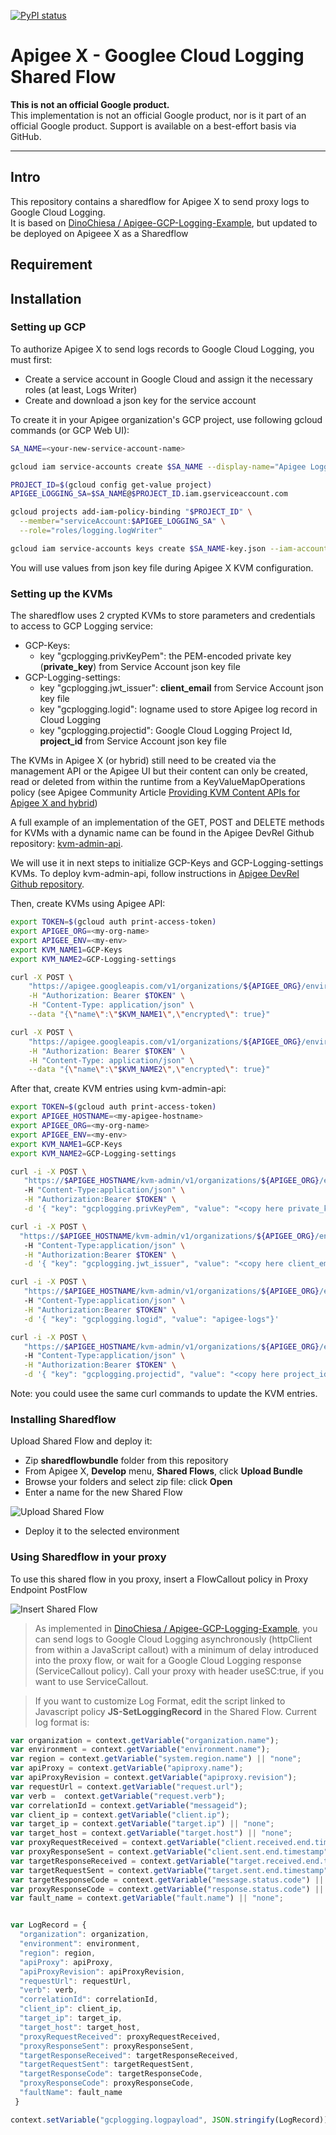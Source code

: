
[![PyPI status](https://img.shields.io/pypi/status/ansicolortags.svg)](https://pypi.python.org/pypi/ansicolortags/) 

# Apigee X - Googlee Cloud Logging Shared Flow

**This is not an official Google product.**<BR>This implementation is not an official Google product, nor is it part of an official Google product. Support is available on a best-effort basis via GitHub.

***

## Intro

This repository contains a sharedflow for Apigee X to send proxy logs to Google Cloud Logging.<br>
It is based on [DinoChiesa / Apigee-GCP-Logging-Example](https://github.com/DinoChiesa/Apigee-GCP-Logging-Example), but updated to  be deployed on Apigeee X as a Sharedflow

## Requirement

## Installation

### Setting up GCP

To authorize Apigee X to send logs records to Google Cloud Logging, you must first: 
- Create a service account in Google Cloud and assign it the necessary roles (at least, Logs Writer)
- Create and download a json key for the service account

To create it in your Apigee organization's GCP project, use following gcloud commands (or GCP Web UI):

```sh
SA_NAME=<your-new-service-account-name>

gcloud iam service-accounts create $SA_NAME --display-name="Apigee Logging"

PROJECT_ID=$(gcloud config get-value project)
APIGEE_LOGGING_SA=$SA_NAME@$PROJECT_ID.iam.gserviceaccount.com

gcloud projects add-iam-policy-binding "$PROJECT_ID" \
  --member="serviceAccount:$APIGEE_LOGGING_SA" \
  --role="roles/logging.logWriter"

gcloud iam service-accounts keys create $SA_NAME-key.json --iam-account=$APIGEE_LOGGING_SA --key-file-type=json 

```

You will use values from json key file during Apigee X KVM configuration.

### Setting up the KVMs

The sharedflow uses 2 crypted KVMs to store parameters and credentials to access to GCP Logging service:
- GCP-Keys: 
    - key "gcplogging.privKeyPem": the PEM-encoded private key (**private_key**) from Service Account json key file 
- GCP-Logging-settings: 
    - key "gcplogging.jwt_issuer": **client_email** from Service Account json key file
    - key "gcplogging.logid": logname used to store Apigee log record in Cloud Logging
    - key "gcplogging.projectid": Google Cloud Logging Project Id, **project_id** from Service Account json key file

The KVMs in Apigee X (or hybrid) still need to be created via the management API or the Apigee UI but their content can only be created, read or deleted from within the runtime from a KeyValueMapOperations policy (see Apigee Community Article [Providing KVM Content APIs for Apigee X and hybrid](https://community.apigee.com/articles/89782/providing-kvm-content-apis-for-apigee-x-and-hybrid.html))


A full example of an implementation of the GET, POST and DELETE methods for KVMs with a dynamic name can be found in the Apigee DevRel Github repository: [kvm-admin-api](https://github.com/apigee/devrel/tree/main/references/kvm-admin-api). 

We will use it in next steps to initialize GCP-Keys and GCP-Logging-settings KVMs.
To deploy kvm-admin-api, follow instructions in [Apigee DevRel Github repository](https://github.com/apigee/devrel/tree/main/references/kvm-admin-api).


Then, create KVMs using Apigee API:

```sh
export TOKEN=$(gcloud auth print-access-token)
export APIGEE_ORG=<my-org-name>
export APIGEE_ENV=<my-env>
export KVM_NAME1=GCP-Keys
export KVM_NAME2=GCP-Logging-settings

curl -X POST \
    "https://apigee.googleapis.com/v1/organizations/${APIGEE_ORG}/environments/$APIGEE_ENV/keyvaluemaps" \
    -H "Authorization: Bearer $TOKEN" \
    -H "Content-Type: application/json" \
    --data "{\"name\":\"$KVM_NAME1\",\"encrypted\": true}"

curl -X POST \
    "https://apigee.googleapis.com/v1/organizations/${APIGEE_ORG}/environments/c/keyvaluemaps" \
    -H "Authorization: Bearer $TOKEN" \
    -H "Content-Type: application/json" \
    --data "{\"name\":\"$KVM_NAME2\",\"encrypted\": true}"
```

After that, create KVM entries using kvm-admin-api:

```sh
export TOKEN=$(gcloud auth print-access-token)
export APIGEE_HOSTNAME=<my-apigee-hostname>
export APIGEE_ORG=<my-org-name>
export APIGEE_ENV=<my-env>
export KVM_NAME1=GCP-Keys
export KVM_NAME2=GCP-Logging-settings

curl -i -X POST \
   "https://$APIGEE_HOSTNAME/kvm-admin/v1/organizations/${APIGEE_ORG}/environments/$APIGEE_ENV/keyvaluemaps/$KVM_NAME1/entries"
   -H "Content-Type:application/json" \
   -H "Authorization:Bearer $TOKEN" \
   -d '{ "key": "gcplogging.privKeyPem", "value": "<copy here private_key value from SA json key file>" } ' \

curl -i -X POST \
  "https://$APIGEE_HOSTNAME/kvm-admin/v1/organizations/${APIGEE_ORG}/environments/$APIGEE_ENV/keyvaluemaps/$KVM_NAME2/entries"
   -H "Content-Type:application/json" \
   -H "Authorization:Bearer $TOKEN" \
   -d '{ "key": "gcplogging.jwt_issuer", "value": "<copy here client_email value from SA json key file>"}' 

curl -i -X POST \
   "https://$APIGEE_HOSTNAME/kvm-admin/v1/organizations/${APIGEE_ORG}/environments/$APIGEE_ENV/keyvaluemaps/$KVM_NAME2/entries"
   -H "Content-Type:application/json" \
   -H "Authorization:Bearer $TOKEN" \
   -d '{ "key": "gcplogging.logid", "value": "apigee-logs"}' 

curl -i -X POST \
   "https://$APIGEE_HOSTNAME/kvm-admin/v1/organizations/${APIGEE_ORG}/environments/$APIGEE_ENV/keyvaluemaps/$KVM_NAME2/entries"
   -H "Content-Type:application/json" \
   -H "Authorization:Bearer $TOKEN" \
   -d '{ "key": "gcplogging.projectid", "value": "<copy here project_id value from SA json key file>" }' 

```

Note: you could usee the same curl commands to update the KVM entries.

### Installing Sharedflow

Upload Shared Flow and deploy it:
- Zip **sharedflowbundle** folder from this repository
- From Apigee X, **Develop** menu, **Shared Flows**, click **Upload Bundle**
- Browse your folders and select zip file: click **Open**
- Enter a name for the new Shared Flow 

![Upload Shared Flow](./images/upload-sharedflow.png)

- Deploy it to the selected environment




### Using Sharedflow in your proxy

To use this shared flow in you proxy, insert a FlowCallout policy in Proxy Endpoint PostFlow

![Insert Shared Flow](./images/insert-sharedflow.png)

> As implemented in [DinoChiesa / Apigee-GCP-Logging-Example](https://github.com/DinoChiesa/Apigee-GCP-Logging-Example), you can send logs to Google Cloud Logging asynchronously (httpClient from within a JavaScript callout) with a minimum of delay introduced into the proxy flow, or wait for a  Google Cloud Logging response (ServiceCallout policy). 
Call your proxy with header useSC:true, if you want to use ServiceCallout.

> If you want to customize Log Format, edit the script linked to Javascript policy **JS-SetLoggingRecord** in the Shared Flow. Current log format is:

```javascript
var organization = context.getVariable("organization.name");
var environment = context.getVariable("environment.name");
var region = context.getVariable("system.region.name") || "none";
var apiProxy = context.getVariable("apiproxy.name");
var apiProxyRevision = context.getVariable("apiproxy.revision");
var requestUrl = context.getVariable("request.url");
var verb =  context.getVariable("request.verb");
var correlationId = context.getVariable("messageid");
var client_ip = context.getVariable("client.ip");
var target_ip = context.getVariable("target.ip") || "none";
var target_host = context.getVariable("target.host") || "none";
var proxyRequestReceived = context.getVariable("client.received.end.timestamp");
var proxyResponseSent = context.getVariable("client.sent.end.timestamp");
var targetResponseReceived = context.getVariable("target.received.end.timestamp") || "none";
var targetRequestSent = context.getVariable("target.sent.end.timestamp") || "none";
var targetResponseCode = context.getVariable("message.status.code") || "none";
var proxyResponseCode = context.getVariable("response.status.code") || "none";
var fault_name = context.getVariable("fault.name") || "none";


var LogRecord = {
  "organization": organization,
  "environment": environment,
  "region": region,
  "apiProxy": apiProxy,
  "apiProxyRevision": apiProxyRevision,
  "requestUrl": requestUrl,
  "verb": verb,
  "correlationId": correlationId,
  "client_ip": client_ip,
  "target_ip": target_ip, 
  "target_host": target_host, 
  "proxyRequestReceived": proxyRequestReceived,
  "proxyResponseSent": proxyResponseSent,
  "targetResponseReceived": targetResponseReceived,
  "targetRequestSent": targetRequestSent,
  "targetResponseCode": targetResponseCode,
  "proxyResponseCode": proxyResponseCode,
  "faultName": fault_name
 }

context.setVariable("gcplogging.logpayload", JSON.stringify(LogRecord));
```
